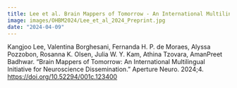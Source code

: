 ```yaml
---
title: Lee et al. Brain Mappers of Tomorrow - An International Multilingual Initiative for Neuroscience Dissemination 
image: images/OHBM2024/Lee_et_al_2024_Preprint.jpg
date: "2024-04-09"
---
```

Kangjoo Lee, Valentina Borghesani, Fernanda H. P. de Moraes, Alyssa Pozzobon, Rosanna K. Olsen, Julia W. Y. Kam, Athina Tzovara, AmanPreet Badhwar. “Brain Mappers of Tomorrow: An International Multilingual Initiative for Neuroscience Dissemination.” Aperture Neuro. 2024;4. https://doi.org/10.52294/001c.123400

<!-- more -->
